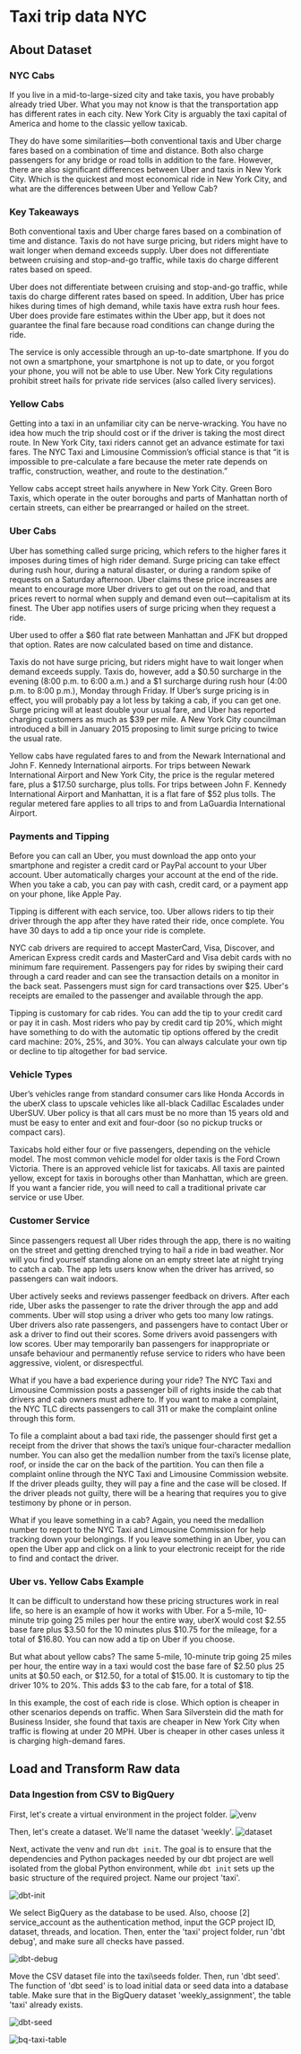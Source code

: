 # Taxi trip data NYC

## About Dataset

### NYC Cabs
If you live in a mid-to-large-sized city and take taxis, you have probably already tried Uber. What you may not know is that the transportation app has different rates in each city. New York City is arguably the taxi capital of America and home to the classic yellow taxicab.

They do have some similarities—both conventional taxis and Uber charge fares based on a combination of time and distance. Both also charge passengers for any bridge or road tolls in addition to the fare. However, there are also significant differences between Uber and taxis in New York City. Which is the quickest and most economical ride in New York City, and what are the differences between Uber and Yellow Cab?

### Key Takeaways
Both conventional taxis and Uber charge fares based on a combination of time and distance.
Taxis do not have surge pricing, but riders might have to wait longer when demand exceeds supply.
Uber does not differentiate between cruising and stop-and-go traffic, while taxis do charge different rates based on speed.

Uber does not differentiate between cruising and stop-and-go traffic, while taxis do charge different rates based on speed. In addition, Uber has price hikes during times of high demand, while taxis have extra rush hour fees. Uber does provide fare estimates within the Uber app, but it does not guarantee the final fare because road conditions can change during the ride.

The service is only accessible through an up-to-date smartphone. If you do not own a smartphone, your smartphone is not up to date, or you forgot your phone, you will not be able to use Uber. New York City regulations prohibit street hails for private ride services (also called livery services).

### Yellow Cabs
Getting into a taxi in an unfamiliar city can be nerve-wracking. You have no idea how much the trip should cost or if the driver is taking the most direct route. In New York City, taxi riders cannot get an advance estimate for taxi fares. The NYC Taxi and Limousine Commission’s official stance is that “it is impossible to pre-calculate a fare because the meter rate depends on traffic, construction, weather, and route to the destination.”

Yellow cabs accept street hails anywhere in New York City. Green Boro Taxis, which operate in the outer boroughs and parts of Manhattan north of certain streets, can either be prearranged or hailed on the street.

### Uber Cabs
Uber has something called surge pricing, which refers to the higher fares it imposes during times of high rider demand. Surge pricing can take effect during rush hour, during a natural disaster, or during a random spike of requests on a Saturday afternoon. Uber claims these price increases are meant to encourage more Uber drivers to get out on the road, and that prices revert to normal when supply and demand even out—capitalism at its finest. The Uber app notifies users of surge pricing when they request a ride.

Uber used to offer a $60 flat rate between Manhattan and JFK but dropped that option. Rates are now calculated based on time and distance.

Taxis do not have surge pricing, but riders might have to wait longer when demand exceeds supply. Taxis do, however, add a $0.50 surcharge in the evening (8:00 p.m. to 6:00 a.m.) and a $1 surcharge during rush hour (4:00 p.m. to 8:00 p.m.), Monday through Friday. If Uber’s surge pricing is in effect, you will probably pay a lot less by taking a cab, if you can get one. Surge pricing will at least double your usual fare, and Uber has reported charging customers as much as $39 per mile. A New York City councilman introduced a bill in January 2015 proposing to limit surge pricing to twice the usual rate.

Yellow cabs have regulated fares to and from the Newark International and John F. Kennedy International airports. For trips between Newark International Airport and New York City, the price is the regular metered fare, plus a $17.50 surcharge, plus tolls. For trips between John F. Kennedy International Airport and Manhattan, it is a flat fare of $52 plus tolls. The regular metered fare applies to all trips to and from LaGuardia International Airport.

### Payments and Tipping
Before you can call an Uber, you must download the app onto your smartphone and register a credit card or PayPal account to your Uber account. Uber automatically charges your account at the end of the ride. When you take a cab, you can pay with cash, credit card, or a payment app on your phone, like Apple Pay.

Tipping is different with each service, too. Uber allows riders to tip their driver through the app after they have rated their ride, once complete. You have 30 days to add a tip once your ride is complete.

NYC cab drivers are required to accept MasterCard, Visa, Discover, and American Express credit cards and MasterCard and Visa debit cards with no minimum fare requirement. Passengers pay for rides by swiping their card through a card reader and can see the transaction details on a monitor in the back seat. Passengers must sign for card transactions over $25. Uber's receipts are emailed to the passenger and available through the app.

Tipping is customary for cab rides. You can add the tip to your credit card or pay it in cash. Most riders who pay by credit card tip 20%, which might have something to do with the automatic tip options offered by the credit card machine: 20%, 25%, and 30%. You can always calculate your own tip or decline to tip altogether for bad service.

### Vehicle Types
Uber’s vehicles range from standard consumer cars like Honda Accords in the uberX class to upscale vehicles like all-black Cadillac Escalades under UberSUV. Uber policy is that all cars must be no more than 15 years old and must be easy to enter and exit and four-door (so no pickup trucks or compact cars).

Taxicabs hold either four or five passengers, depending on the vehicle model. The most common vehicle model for older taxis is the Ford Crown Victoria. There is an approved vehicle list for taxicabs. All taxis are painted yellow, except for taxis in boroughs other than Manhattan, which are green. If you want a fancier ride, you will need to call a traditional private car service or use Uber.

### Customer Service
Since passengers request all Uber rides through the app, there is no waiting on the street and getting drenched trying to hail a ride in bad weather. Nor will you find yourself standing alone on an empty street late at night trying to catch a cab. The app lets users know when the driver has arrived, so passengers can wait indoors.

Uber actively seeks and reviews passenger feedback on drivers. After each ride, Uber asks the passenger to rate the driver through the app and add comments. Uber will stop using a driver who gets too many low ratings. Uber drivers also rate passengers, and passengers have to contact Uber or ask a driver to find out their scores. Some drivers avoid passengers with low scores. Uber may temporarily ban passengers for inappropriate or unsafe behaviour and permanently refuse service to riders who have been aggressive, violent, or disrespectful.

What if you have a bad experience during your ride? The NYC Taxi and Limousine Commission posts a passenger bill of rights inside the cab that drivers and cab owners must adhere to. If you want to make a complaint, the NYC TLC directs passengers to call 311 or make the complaint online through this form.

To file a complaint about a bad taxi ride, the passenger should first get a receipt from the driver that shows the taxi’s unique four-character medallion number. You can also get the medallion number from the taxi’s license plate, roof, or inside the car on the back of the partition. You can then file a complaint online through the NYC Taxi and Limousine Commission website. If the driver pleads guilty, they will pay a fine and the case will be closed. If the driver pleads not guilty, there will be a hearing that requires you to give testimony by phone or in person.

What if you leave something in a cab? Again, you need the medallion number to report to the NYC Taxi and Limousine Commission for help tracking down your belongings. If you leave something in an Uber, you can open the Uber app and click on a link to your electronic receipt for the ride to find and contact the driver.

### Uber vs. Yellow Cabs Example
It can be difficult to understand how these pricing structures work in real life, so here is an example of how it works with Uber. For a 5-mile, 10-minute trip going 25 miles per hour the entire way, uberX would cost $2.55 base fare plus $3.50 for the 10 minutes plus $10.75 for the mileage, for a total of $16.80. You can now add a tip on Uber if you choose.

But what about yellow cabs? The same 5-mile, 10-minute trip going 25 miles per hour, the entire way in a taxi would cost the base fare of $2.50 plus 25 units at $0.50 each, or $12.50, for a total of $15.00. It is customary to tip the driver 10% to 20%. This adds $3 to the cab fare, for a total of $18.

In this example, the cost of each ride is close. Which option is cheaper in other scenarios depends on traffic. When Sara Silverstein did the math for Business Insider, she found that taxis are cheaper in New York City when traffic is flowing at under 20 MPH. Uber is cheaper in other cases unless it is charging high-demand fares.

## Load and Transform Raw data
### Data Ingestion from CSV to BigQuery
First, let's create a virtual environment in the project folder.
![venv](https://github.com/aisyahputami/Taxi-trip-data-NYC/blob/main/bigquery/create-venv.png)

Then, let's create a dataset. We'll name the dataset 'weekly'.
![dataset](https://github.com/aisyahputami/Taxi-trip-data-NYC/blob/main/bigquery/create-weekly-dataset.png)

Next, activate the venv and run `dbt init`. The goal is to ensure that the dependencies and Python packages needed by our dbt project are well isolated from the global Python environment, while `dbt init` sets up the basic structure of the required project. Name our project 'taxi'.

![dbt-init](https://github.com/aisyahputami/Taxi-trip-data-NYC/blob/main/bigquery/activate-vevn-dbt-init.png)

We select BigQuery as the database to be used. Also, choose [2] service_account as the authentication method, input the GCP project ID, dataset, threads, and location. Then, enter the 'taxi' project folder, run 'dbt debug', and make sure all checks have passed.

![dbt-debug](https://github.com/aisyahputami/Taxi-trip-data-NYC/blob/main/bigquery/dbt-debug-weekly.png)

Move the CSV dataset file into the taxi\seeds folder. Then, run 'dbt seed'. The function of 'dbt seed' is to load initial data or seed data into a database table. Make sure that in the BigQuery dataset 'weekly_assignment', the table 'taxi' already exists.

![dbt-seed](https://github.com/aisyahputami/Taxi-trip-data-NYC/blob/main/bigquery/dbt-seed.png)

![bq-taxi-table](https://github.com/aisyahputami/Taxi-trip-data-NYC/blob/main/bigquery/bq-taxi-table.png)














